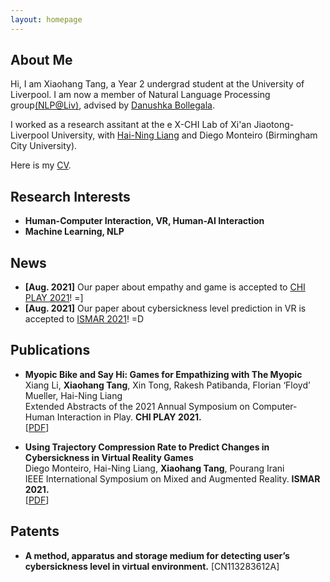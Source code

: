 ```yaml
---
layout: homepage
---
```


## About Me

Hi, I am Xiaohang Tang, a Year 2 undergrad student at the University of Liverpool. I am now a member of Natural Language Processing group[(NLP@Liv)](https://sites.google.com/site/complingliv/), advised by [Danushka Bollegala](http://danushka.net/).

I worked as a research assitant at the e X-CHI Lab of Xi'an Jiaotong-Liverpool University, with [Hai-Ning Liang](https://www.xjtlu.edu.cn/en/departments/academic-departments/school-of-advanced-technology/staff/haining-liang) and Diego Monteiro (Birmingham City University).

Here is my <a href="./assets/css/xiaohang_cv.pdf">CV</a>.

## Research Interests

- **Human-Computer Interaction, VR, Human-AI Interaction**
- **Machine Learning, NLP**

## News

- **[Aug. 2021]** Our paper about empathy and game is accepted to [CHI PLAY 2021](https://chiplay.acm.org/2021/)! =]
- **[Aug. 2021]** Our paper about cybersickness level prediction in VR is accepted to [ISMAR 2021](https://ismar21.org/)! =D

## Publications

- **Myopic Bike and Say Hi: Games for Empathizing with The Myopic**
  <br>
  Xiang Li, **Xiaohang Tang**, Xin Tong, Rakesh Patibanda, Florian ‘Floyd’ Mueller, Hai-Ning Liang
  <br>
  Extended Abstracts of the 2021 Annual Symposium on Computer-Human Interaction in Play. **CHI PLAY 2021.**
  <br>
  [[PDF](https://arxiv.org/pdf/2109.05292.pdf)]

- **Using Trajectory Compression Rate to Predict Changes in Cybersickness in Virtual Reality Games**
  <br>
  Diego Monteiro, Hai-Ning Liang, **Xiaohang Tang**, Pourang Irani
  <br>
  IEEE International Symposium on Mixed and Augmented Reality. **ISMAR 2021.**
  <br>
  [[PDF](https://arxiv.org/pdf/2108.09538.pdf)]

## Patents

- **A method, apparatus and storage medium for detecting user’s cybersickness level in virtual environment.** [CN113283612A]
